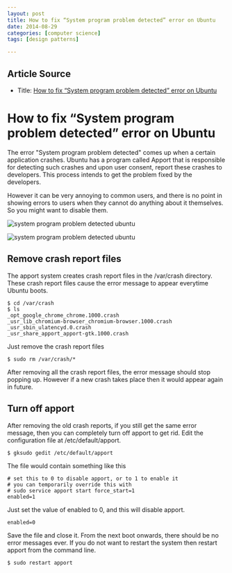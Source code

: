 ```yaml
---
layout: post
title: How to fix “System program problem detected” error on Ubuntu
date: 2014-08-29
categories: [computer science]
tags: [design patterns]

---
```



## Article Source

* Title: [How to fix “System program problem detected” error on Ubuntu](http://www.binarytides.com/ubuntu-fix-system-program-problem-error/)


How to fix “System program problem detected” error on Ubuntu
==========

The error "System program problem detected" comes up when a certain
application crashes. Ubuntu has a program called Apport that is
responsible for detecting such crashes and upon user consent, report
these crashes to developers. This process intends to get the problem
fixed by the developers.


However it can be very annoying to common users, and there is no point
in showing errors to users when they cannot do anything about it
themselves. So you might want to disable them.

![system program problem detected
ubuntu](http://www.binarytides.com/blog/wp-content/plugins/jquery-image-lazy-loading/images/grey.gif)

![system program problem detected
ubuntu](http://www.binarytides.com/blog/wp-content/uploads/2014/04/system-program-problem-detected.png)

## Remove crash report files

The apport system creates crash report files in the /var/crash
directory. These crash report files cause the error message to appear
everytime Ubuntu boots.

``` 
$ cd /var/crash
$ ls
_opt_google_chrome_chrome.1000.crash
_usr_lib_chromium-browser_chromium-browser.1000.crash
_usr_sbin_ulatencyd.0.crash
_usr_share_apport_apport-gtk.1000.crash
```

Just remove the crash report files

``` 
$ sudo rm /var/crash/*
```

After removing all the crash report files, the error message should stop
popping up. However if a new crash takes place then it would appear
again in future.

## Turn off apport

After removing the old crash reports, if you still get the same error
message, then you can completely turn off apport to get rid. Edit the
configuration file at /etc/default/apport.

``` 
$ gksudo gedit /etc/default/apport
```

The file would contain something like this

``` 
# set this to 0 to disable apport, or to 1 to enable it
# you can temporarily override this with
# sudo service apport start force_start=1
enabled=1
```

Just set the value of enabled to 0, and this will disable apport.

``` 
enabled=0
```

Save the file and close it. From the next boot onwards, there should be
no error messages ever. If you do not want to restart the system then
restart apport from the command line.

``` 
$ sudo restart apport
```
